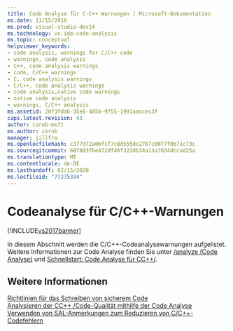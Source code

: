 ```yaml
---
title: Code Analyse für C-C++ Warnungen | Microsoft-Dokumentation
ms.date: 11/15/2016
ms.prod: visual-studio-dev14
ms.technology: vs-ide-code-analysis
ms.topic: conceptual
helpviewer_keywords:
- code analysis, warnings for C/C++ code
- warnings, code analysis
- C++, code analysis warnings
- code, C/C++ warnings
- C, code analysis warnings
- C/C++, code analysis warnings
- code analysis,native code warnings
- native code analysis
- warnings, C/C++ analysis
ms.assetid: 28f3fda6-35e8-485b-9755-1991aaccec3f
caps.latest.revision: 43
author: corob-msft
ms.author: corob
manager: jillfra
ms.openlocfilehash: c377d72a06fcf7c8d555dc2767c0077f0b71c73c
ms.sourcegitcommit: 68f893f6e472df46f323db34a13a7034dccad25a
ms.translationtype: MT
ms.contentlocale: de-DE
ms.lasthandoff: 02/15/2020
ms.locfileid: "77275334"
---
```

# <a name="code-analysis-for-cc-warnings"></a>Codeanalyse für C/C++-Warnungen
[!INCLUDE[vs2017banner](../includes/vs2017banner.md)]

In diesem Abschnitt werden die C/C++-Codeanalysewarnungen aufgelistet. Weitere Informationen zur Code Analyse finden Sie unter [/analyze (Code Analyse)](https://msdn.microsoft.com/library/81da536a-e030-4bd4-be18-383927597d08) und [Schnellstart: Code Analyse für CC++/](../code-quality/quick-start-code-analysis-for-c-cpp.md).  
  
## <a name="see-also"></a>Weitere Informationen  
 [Richtlinien für das Schreiben von sicherem Code](https://msdn.microsoft.com/9892fd19-45cd-44b6-9fa8-10f1b5cb6ea4)   
 [Analysieren der CC++ /Code-Qualität mithilfe der Code Analyse](../code-quality/analyzing-c-cpp-code-quality-by-using-code-analysis.md)   
 [Verwenden von SAL-Anmerkungen zum Reduzieren von C/C++-Codefehlern](../code-quality/using-sal-annotations-to-reduce-c-cpp-code-defects.md)
